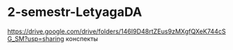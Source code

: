 # 2-semestr-LetyagaDA
https://drive.google.com/drive/folders/146I9D48rtZEus9zMXgfQXeK744cSG_SM?usp=sharing конспекты
